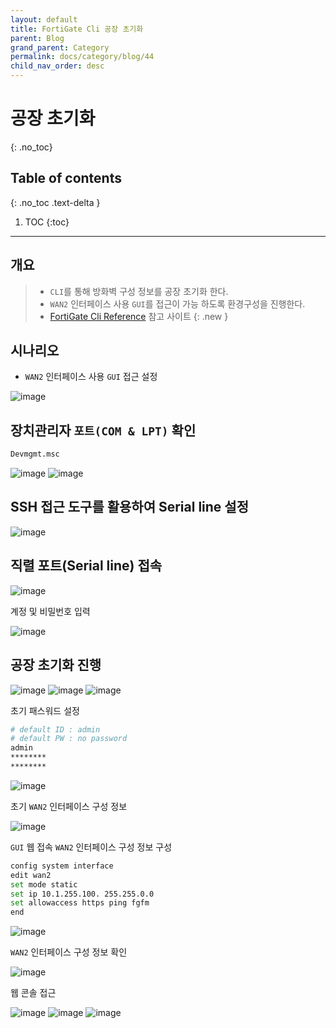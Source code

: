 ```yaml
---
layout: default
title: FortiGate Cli 공장 초기화
parent: Blog
grand_parent: Category
permalink: docs/category/blog/44
child_nav_order: desc
---
```

# 공장 초기화
{: .no_toc}

## Table of contents
{: .no_toc .text-delta }

1. TOC
{:toc}

---
## 개요

> - `CLI`를 통해 방화벽 구성 정보를 공장 초기화 한다.
> - `WAN2` 인터페이스 사용 `GUI`를 접근이 가능 하도록 환경구성을 진행한다.
> - [FortiGate Cli Reference](https://docs.fortinet.com/document/fortigate/6.0.0/cli-reference/410718/factoryreset) 참고 사이트
{: .new }

## 시나리오
- `WAN2` 인터페이스 사용 `GUI` 접근 설정

![image](https://user-images.githubusercontent.com/36792594/199365097-e53e0d7a-e723-483b-b3e0-5e06dbf1d514.png)

## 장치관리자 `포트(COM & LPT)` 확인

```python
Devmgmt.msc
```

![image](https://user-images.githubusercontent.com/36792594/199137450-319f13d8-c910-401f-bd74-45c292068157.png)
![image](https://user-images.githubusercontent.com/36792594/199137539-0e7f9266-a23a-4c9f-9e15-75164de77834.png)

## SSH 접근 도구를 활용하여 Serial line 설정

![image](https://user-images.githubusercontent.com/36792594/199137623-3ac8b43b-7129-43ba-b596-6b3a11df0503.png)

## 직렬 포트(Serial line) 접속

![image](https://user-images.githubusercontent.com/36792594/199137676-adfbcb62-34d1-4cb2-85b8-27e9594904bc.png)

계정 및 비밀번호 입력

![image](https://user-images.githubusercontent.com/36792594/199137710-daabfcd3-1137-42a9-8d3b-37af02153e5b.png)


## 공장 초기화 진행

![image](https://user-images.githubusercontent.com/36792594/199138393-0adc07f5-d8d5-4bb7-ac92-609d26bcdb97.png)
![image](https://user-images.githubusercontent.com/36792594/199138493-d34b723c-af99-42b9-94c3-d729c02caca8.png)
![image](https://user-images.githubusercontent.com/36792594/199138615-d31bae76-96be-43ee-b364-87c53457cefd.png)

초기 패스워드 설정

```bash
# default ID : admin
# default PW : no password
admin
********
********
```

![image](https://user-images.githubusercontent.com/36792594/199137755-cf590271-bff5-4588-9296-397c02b3120a.png)

초기 `WAN2` 인터페이스 구성 정보 

![image](https://user-images.githubusercontent.com/36792594/199176506-07203280-6bb0-4a76-94a6-c35e4ad88afb.png)

`GUI` 웹 접속 `WAN2` 인터페이스 구성 정보 구성

```bash
config system interface
edit wan2
set mode static
set ip 10.1.255.100. 255.255.0.0
set allowaccess https ping fgfm
end
```

![image](https://user-images.githubusercontent.com/36792594/199176766-f2cd6ee2-22c3-419d-adf8-ab48999b17aa.png)

`WAN2` 인터페이스 구성 정보 확인

![image](https://user-images.githubusercontent.com/36792594/199179741-fff1e2ff-d5f7-44a3-af4b-9af47016b3a0.png)

웹 콘솔 접근

![image](https://user-images.githubusercontent.com/36792594/199176878-34de2dec-9a8f-474b-9a28-fc9426366ac3.png)
![image](https://user-images.githubusercontent.com/36792594/199176943-e117fc9c-22dd-4cd6-8d4b-5ac2fa76de6a.png)
![image](https://user-images.githubusercontent.com/36792594/199177024-0b4ea6de-17e3-417e-915b-a1632ba05c58.png)